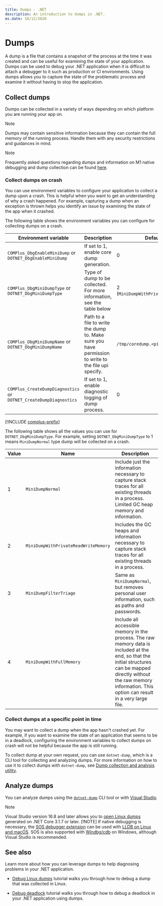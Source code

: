 ```yaml
---
title: Dumps - .NET
description: An introduction to dumps in .NET.
ms.date: 10/12/2020
---
```


# Dumps

A dump is a file that contains a snapshot of the process at the time it was created and can be useful for examining the state of your application. Dumps can be used to debug your .NET application when it is difficult to attach a debugger to it such as production or CI environments. Using dumps allows you to capture the state of the problematic process and examine it without having to stop the application.

## Collect dumps

Dumps can be collected in a variety of ways depending on which platform you are running your app on.

> [!NOTE]
> Dumps may contain sensitive information because they can contain the full memory of the running process. Handle them with any security restrictions and guidances in mind.

> [!NOTE]
> Frequently asked questions regarding dumps and information on M1 native debugging and dump collection can be found [here](../FAQ-dumps.md).

### Collect dumps on crash

You can use environment variables to configure your application to collect a dump upon a crash. This is helpful when you want to get an understanding of why a crash happened. For example, capturing a dump when an exception is thrown helps you identify an issue by examining the state of the app when it crashed.

The following table shows the environment variables you can configure for collecting dumps on a crash.

|Environment variable|Description|Default value|
|-------|---------|---|
|`COMPlus_DbgEnableMiniDump` or `DOTNET_DbgEnableMiniDump`|If set to 1, enable core dump generation.|0|
|`COMPlus_DbgMiniDumpType` or `DOTNET_DbgMiniDumpType`|Type of dump to be collected. For more information, see the table below|2 (`MiniDumpWithPrivateReadWriteMemory`)|
|`COMPlus_DbgMiniDumpName` or `DOTNET_DbgMiniDumpName`|Path to a file to write the dump to. Make sure you have permission to write to the file upi specify.|`/tmp/coredump.<pid>`|
|`COMPlus_CreateDumpDiagnostics` or `DOTNET_CreateDumpDiagnostics`|If set to 1, enable diagnostic logging of dump process.|0|

[!INCLUDE [complus-prefix](../../../includes/complus-prefix.md)]

The following table shows all the values you can use for `DOTNET_DbgMiniDumpType`. For example, setting `DOTNET_DbgMiniDumpType` to 1 means `MiniDumpNormal` type dump will be collected on a crash.

|Value|Name|Description|
|-----|----|-----------|
|1|`MiniDumpNormal`|Include just the information necessary to capture stack traces for all existing threads in a process. Limited GC heap memory and information.|
|2|`MiniDumpWithPrivateReadWriteMemory`|Includes the GC heaps and information necessary to capture stack traces for all existing threads in a process.|
|3|`MiniDumpFilterTriage`|Same as `MiniDumpNormal`, but removes personal user information, such as paths and passwords.|
|4|`MiniDumpWithFullMemory`|Include all accessible memory in the process. The raw memory data is included at the end, so that the initial structures can be mapped directly without the raw memory information. This option can result in a very large file.|

### Collect dumps at a specific point in time

You may want to collect a dump when the app hasn't crashed yet. For example, if you want to examine the state of an application that seems to be in a deadlock, configuring the environment variables to collect dumps on crash will not be helpful because the app is still running.

To collect dump at your own request, you can use `dotnet-dump`, which is a CLI tool for collecting and analyzing dumps. For more information on how to use it to collect dumps with `dotnet-dump`, see [Dump collection and analysis utility](dotnet-dump.md).

## Analyze dumps

You can analyze dumps using the [`dotnet-dump`](dotnet-dump.md) CLI tool or with [Visual Studio](/visualstudio/debugger/using-dump-files).

> [!NOTE]
> Visual Studio version 16.8 and later allows you to [open Linux dumps](https://devblogs.microsoft.com/visualstudio/linux-managed-memory-dump-debugging/) generated on .NET Core 3.1.7 or later.
> [!NOTE]
> If native debugging is necessary, the [SOS debugger extension](sos-debugging-extension.md) can be used with [LLDB on Linux and macOS](debug-linux-dumps.md#analyze-dumps-on-linux). SOS is also supported with [Windbg/cdb](/windows-hardware/drivers/debugger/debugger-download-tools) on Windows, although Visual Studio is recommended.

## See also

Learn more about how you can leverage dumps to help diagnosing problems in your .NET application.

* [Debug Linux dumps](debug-linux-dumps.md) tutorial walks you through how to debug a dump that was collected in Linux.

* [Debug deadlock](debug-deadlock.md) tutorial walks you through how to debug a deadlock in your .NET application using dumps.
